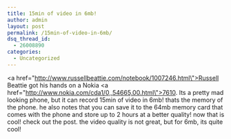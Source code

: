 ```yaml
---
title: 15min of video in 6mb!
author: admin
layout: post
permalink: /15min-of-video-in-6mb/
dsq_thread_id:
  - 26008890
categories:
  - Uncategorized
---
```

<a href=\"http://www.russellbeattie.com/notebook/1007246.html\">Russell Beattie got his hands on</a> a Nokia <a href=\"http://www.nokia.com/cda1/0,,54665,00.html\">7610</a>. Its a pretty mad looking phone, but it can record 15min of video in 6mb! thats the memory of the phone. he also notes that you can save it to the 64mb memory card that comes with the phone and store up to 2 hours at a better quality! now that is cool! check out the post. the video quality is not great, but for 6mb, its quite cool!